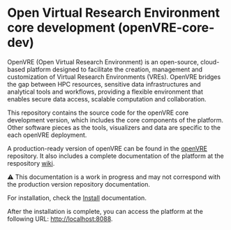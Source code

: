 
# Open Virtual Research Environment core development (openVRE-core-dev)

OpenVRE (Open Virtual Research Environment) is an open-source, cloud-based platform designed to facilitate the creation, 
management and customization of Virtual Research Environments (VREs). OpenVRE bridges the gap between HPC resources, 
sensitive data infrastructures and analytical tools and workflows, providing a flexible environment that enables secure 
data access, scalable computation and collaboration.

This repository contains the source code for the openVRE core development version, which includes the core components of
the platform. Other software pieces as the tools, visualizers and data are specific to the each openVRE deployment.

A production-ready version of openVRE can be found in the [openVRE](https://github.com/inab/openVRE) repository. It also
includes a complete documentation of the platform at the respository [wiki](https://github.com/inab/openVRE/wiki).

⚠️ This documentation is a work in progress and may not correspond with the production version repository documentation.

For installation, check the [Install](https://github.com/inab/openVRE-core-dev/tree/master/Install.md) documentation. 

After the installation is complete, you can access the platform at the following URL: [http://localhost:8088](http://localhost:8088).

